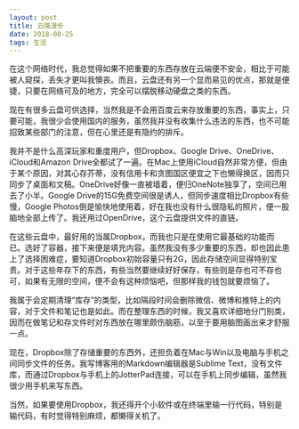 ```yaml
---
layout: post
title: 云端漫步
date: 2018-08-25
tags: 生活
---
```


在这个网络时代，我总觉得如果不把重要的东西存放在云端便不安全，相比于可能被人窥探，丢失才更叫我懊丧。而且，云盘还有另一个显而易见的优点，那就是便捷，只要在网络可及的地方，完全可以摆脱移动硬盘之类的东西。

现在有很多云盘可供选择，当然我是不会用百度云来存放重要的东西，事实上，只要可能，我很少会使用国内的服务，虽然我并没有收集什么违法的东西，也不可能招致某些部门的注意，但在心里还是有隐约的排斥。

我并不是什么高深玩家和重度用户，但Dropbox、Google Drive、OneDrive、iCloud和Amazon Drive全都试了一遍。在Mac上使用iCloud自然非常方便，但由于某个原因，对其心存芥蒂，没有信用卡和贪图国区便宜之下也懒得换区，因而只同步了桌面和文稿。OneDrive好像一直被墙着，便归OneNote独享了，空间已用去了小半。Google Drive的15G免费空间很是诱人，但同步速度相比Dropbox有些慢，Google Photos倒是愉快地使用着，好在我也没有什么很隐私的照片，便一股脑地全部上传了。我还用过OpenDrive，这个云盘提供文件的直链。

在这些云盘中，最好用的当属Dropbox，而我也只是在使用它最基础的功能而已。选好了容器，接下来便是填充内容。虽然我没有多少重要的东西，却也因此患上了选择困难症，要知道Dropbox初始容量只有2G，因此存储空间显得特别宝贵。对于这些年存下的东西，有些当然要继续好好保存，有些则是存也可不存也可，如果有无限的空间，便不会有这种烦恼吧，但那样我的钱包就要烦恼了。

我属于会定期清理“库存”的类型，比如隔段时间会删除微信、微博和推特上的内容，对于文件和笔记也是如此。而在整理东西的时候，我又喜欢详细地分门别类，因而在做笔记和存文件时对东西放在哪里颇伤脑筋，以至于要用脑图画出来才舒服一点。

现在，Dropbox除了存储重要的东西外，还担负着在Mac与Win以及电脑与手机之间同步文件的任务。我写博客用的Markdown编辑器是Sublime Text，没有文件库，而通过Dropbox与手机上的JotterPad连接，可以在手机上同步编辑，虽然我很少用手机来写东西。

当然，如果要使用Dropbox，我还得开个小软件或在终端里输一行代码，特别是输代码，有时觉得特别麻烦，都懒得关机了。

